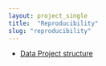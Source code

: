 ```yaml
---
layout: project_single
title:  "Reproducibility"
slug: "reproducibility"
---
```


- [Data Project structure](http://127.0.0.1:4000/python/skills/reproducibility/2019/07/15/data-project-structure.html)
